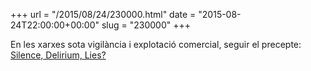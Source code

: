 +++
url = "/2015/08/24/230000.html"
date = "2015-08-24T22:00:00+00:00"
slug = "230000"
+++

En les xarxes sota vigilància i explotació comercial, seguir el precepte: [Silence, Delirium, Lies?](http://firstmonday.org/ojs/index.php/fm/article/view/4617/3420)

